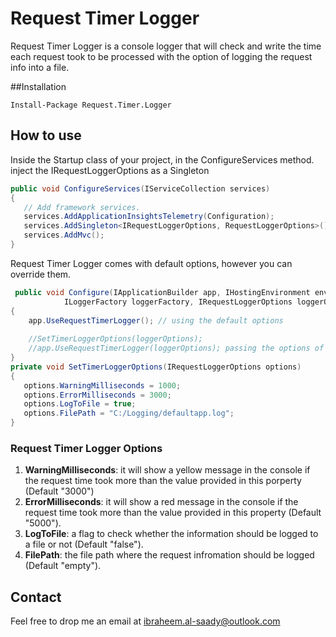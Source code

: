 # Request Timer Logger

Request Timer Logger is a console logger that will check and write the time each request took to be processed with the option of logging the request info into a file.

##Installation

```Nuget
Install-Package Request.Timer.Logger
```

## How to use

Inside the Startup class of your project, in the ConfigureServices method. inject the IRequestLoggerOptions as a Singleton

```C#
public void ConfigureServices(IServiceCollection services)
{
   // Add framework services.
   services.AddApplicationInsightsTelemetry(Configuration);
   services.AddSingleton<IRequestLoggerOptions, RequestLoggerOptions>();
   services.AddMvc();
}
```
Request Timer Logger comes with default options, however you can override them.

```C#
 public void Configure(IApplicationBuilder app, IHostingEnvironment env, 
            ILoggerFactory loggerFactory, IRequestLoggerOptions loggerOptions)
{
    app.UseRequestTimerLogger(); // using the default options
    
    //SetTimerLoggerOptions(loggerOptions);
    //app.UseRequestTimerLogger(loggerOptions); passing the options of the logger
}
private void SetTimerLoggerOptions(IRequestLoggerOptions options)
{
   options.WarningMilliseconds = 1000;
   options.ErrorMilliseconds = 3000;
   options.LogToFile = true;
   options.FilePath = "C:/Logging/defaultapp.log";
}
```
### Request Timer Logger Options
1. **WarningMilliseconds**: it will show a yellow message in the console if the request time took more than the value provided in this porperty (Default "3000")
2. **ErrorMilliseconds**: it will show a red message in the console if the request time took more than the value provided in this property (Default "5000").
3. **LogToFile**: a flag to check whether the information should be logged to a file or not (Default "false").
4. **FilePath**: the file path where the request infromation should be logged (Default "empty").

## Contact
Feel free to drop me an email at ibraheem.al-saady@outlook.com
